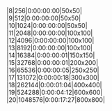 |8|256|0:00:00:00|50x50|  
|9|512|0:00:00:00|50x50|  
|10|1024|0:00:00:00|50x50|  
|11|2048|0:00:00:00|100x100|  
|12|4096|0:00:00:00|100x100|  
|13|8192|0:00:00:00|100x100|  
|14|16384|0:00:00:01|150x150|  
|15|32768|0:00:00:01|200x200|  
|16|65536|0:00:00:05|250x250|  
|17|131072|0:00:00:18|300x300|  
|18|262144|0:00:01:04|400x400|  
|19|524288|0:00:04:12|600x600|  
|20|1048576|0:00:17:27|800x800|  
